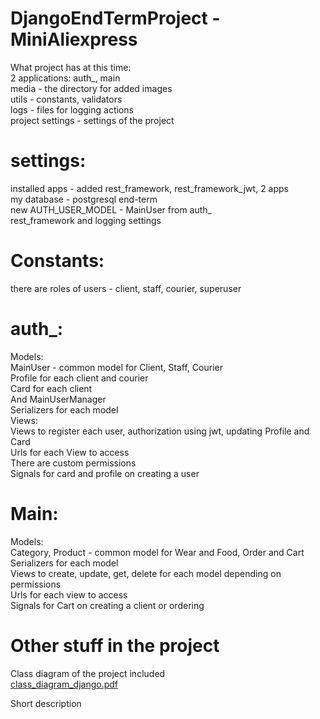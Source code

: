 # DjangoEndTermProject - MiniAliexpress
What project has at this time:<br/>
2 applications: auth_, main <br/>
media - the directory for added images<br/>
utils - constants, validators<br/>
logs - files for logging actions<br/>
project settings - settings of the project<br/>

# settings:
installed apps - added rest_framework, rest_framework_jwt, 2 apps<br/>
my database - postgresql end-term<br/>
new AUTH_USER_MODEL - MainUser from auth_<br/>
rest_framework and logging settings<br/>

# Constants:
there are roles of users - client, staff, courier, superuser
# auth_:
Models:<br/>
MainUser - common model for Client, Staff, Courier<br/>
Profile for each client and courier<br/>
Card for each client<br/>
And MainUserManager<br/>
Serializers for each model<br/>
Views:<br/>
Views to register each user, authorization using jwt, updating Profile and Card<br/>
Urls for each View to access<br/>
There are custom permissions<br/>
Signals for card and profile on creating a user<br/>
# Main:
Models: <br/>
Category, Product - common model for Wear and Food, Order and Cart<br/>
Serializers for each model<br/>
Views to create, update, get, delete for each model depending on permissions<br/>
Urls for each view to access<br/>
Signals for Cart on creating a client or ordering<br/>

# Other stuff in the project
Class diagram of the project included<br/>
[class_diagram_django.pdf](https://github.com/WooWooNursat/DjangoEndTermProject/files/6483698/class_diagram_django.pdf)

Short description<br/>


